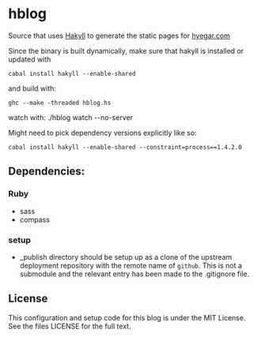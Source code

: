 # hblog

Source that uses [Hakyll](http://jaspervdj.be/hakyll/) to generate the
static pages for [hyegar.com](http://hyegar.com)

Since the binary is built dynamically, make sure that hakyll is installed or
updated with

    cabal install hakyll --enable-shared
	
and build with:

	ghc --make -threaded hblog.hs
	
watch with:
	./hblog watch --no-server 

Might need to pick dependency versions explicitly like so:

	cabal install hakyll --enable-shared --constraint=process==1.4.2.0

## Dependencies:

### Ruby

- sass
- compass

### setup

- _publish directory should be setup up as a clone of the upstream deployment
  repository with the remote name of `github`. This is not a submodule and the
  relevant entry has been made to the .gitignore file.

## License

This configuration and setup code for this blog is under the MIT License. See
the files LICENSE for the full text.
